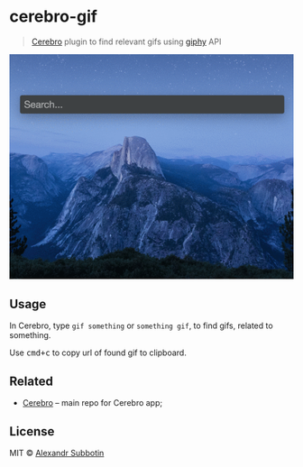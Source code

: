 # cerebro-gif

> [Cerebro](http://www.cerebroapp.com) plugin to find relevant gifs using [giphy](http://giphy.com/) API

![](screenshot.gif)

## Usage

In Cerebro, type `gif something` or `something gif`, to find gifs, related to something.

Use <kbd>cmd+c</kbd> to copy url of found gif to clipboard.

## Related

- [Cerebro](http://github.com/KELiON/cerebro) – main repo for Cerebro app;

## License

MIT © [Alexandr Subbotin](http://asubbotin.ru)
